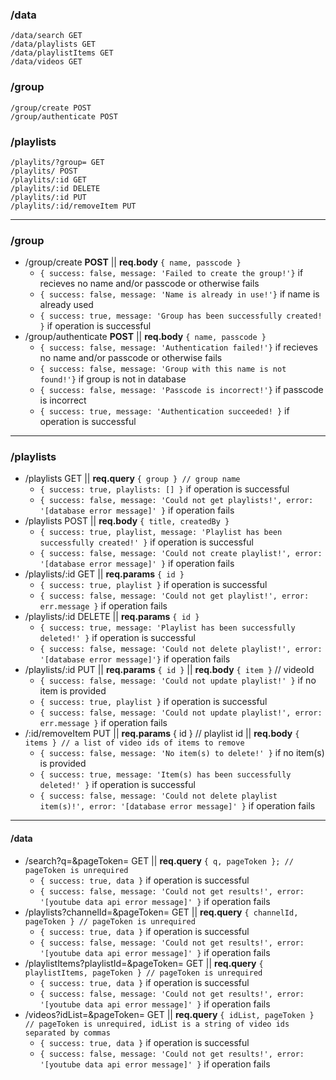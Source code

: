 ### /data
    /data/search GET
    /data/playlists GET
    /data/playlistItems GET
    /data/videos GET
### /group
    /group/create POST
    /group/authenticate POST
### /playlists
    /playlits/?group= GET
    /playlits/ POST
    /playlits/:id GET
    /playlits/:id DELETE
    /playlits/:id PUT
    /playlits/:id/removeItem PUT
    
----

### /group
- /group/create **POST** || **req.body**  `{ name, passcode }`
   - `{ success: false, message: 'Failed to create the group!'}` if recieves no name and/or passcode or otherwise fails
   - `{ success: false, message: 'Name is already in use!'}` if name is already used
   - `{ success: true, message: 'Group has been successfully created! }` if operation is successful
- /group/authenticate **POST** || **req.body** `{ name, passcode }`
   - `{ success: false, message: 'Authentication failed!'}` if recieves no name and/or passcode or otherwise fails
   - `{ success: false, message: 'Group with this name is not found!'}` if group is not in database
   - `{ success: false, message: 'Passcode is incorrect!'}` if passcode is incorrect
   - `{ success: true, message: 'Authentication succeeded! }` if operation is successful

----

### /playlists
- /playlists GET || **req.query**  `{ group } // group name`
   - `{ success: true, playlists: [] }` if operation is successful
   - `{ success: false, message: 'Could not get playlists!', error: '[database error message]' }` if operation fails 
- /playlists POST || **req.body**  `{ title, createdBy }`
   - `{ success: true, playlist, message: 'Playlist has been successfully created!' }` if operation is successful
   - `{ success: false, message: 'Could not create playlist!', error: '[database error message]' }`  if operation fails
- /playlists/:id GET || **req.params**  `{ id }`
   - `{ success: true, playlist }` if operation is successful
   - `{ success: false, message: 'Could not get playlist!', error: err.message }` if operation fails
- /playlists/:id DELETE || **req.params**  `{ id }`
   - `{ success: true, message: 'Playlist has been successfully deleted!' }` if operation is successful
   - `{ success: false, message: 'Could not delete playlist!', error: '[database error message]'}` if operation fails
- /playlists/:id PUT || **req.params**  `{ id }` || **req.body** `{ item }` // videoId
   - `{ success: false, message: 'Could not update playlist!' }` if no item is provided
   - `{ success: true, playlist }` if operation is successful
   - `{ success: false, message: 'Could not update playlist!', error: err.message }` if operation fails
- /:id/removeItem PUT || **req.params**  { id } // playlist id || **req.body** `{ items } // a list of video ids of items to remove`
   - `{ success: false, message: 'No item(s) to delete!' }` if no item(s) is provided
   - `{ success: true, message: 'Item(s) has been successfully deleted!' }` if operation is successful
   - `{ success: false, message: 'Could not delete playlist item(s)!', error: '[database error message]' }` if operation fails

----

#### /data
- /search?q=&pageToken= GET || **req.query**  `{ q, pageToken }; // pageToken is unrequired`
    - `{ success: true, data }` if operation is successful
    - `{ success: false, message: 'Could not get results!', error: '[youtube data api error message]' }` if operation fails
- /playlists?channelId=&pageToken= GET || **req.query**  `{ channelId, pageToken } // pageToken is unrequired`
    - `{ success: true, data }` if operation is successful
    - `{ success: false, message: 'Could not get results!', error: '[youtube data api error message]' }` if operation fails
- /playlistItems?playlistId=&pageToken= GET || **req.query**  `{ playlistItems, pageToken } // pageToken is unrequired`
    - `{ success: true, data }` if operation is successful
    - `{ success: false, message: 'Could not get results!', error: '[youtube data api error message]' }` if operation fails
- /videos?idList=&pageToken= GET || **req.query**  `{ idList, pageToken } // pageToken is unrequired, idList is a string of video ids separated by commas`
    - `{ success: true, data }` if operation is successful
    - `{ success: false, message: 'Could not get results!', error: '[youtube data api error message]' }` if operation fails
